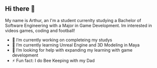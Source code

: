 ## Hi there 👋

My name is Arthur, an I'm a student currenlty studying a Bachelor of Software Engineering with a Major in Game Development. Im interested in videos games, coding and football!

- 🔭 I’m currently working on completeing my studys
- 🌱 I’m currently learning Unreal Engine and 3D Modeling in Maya
- 🤔 I’m looking for help with expanding my learning with game development
- ⚡ Fun fact: I do Bee Keeping with my Dad
<!--
**Guntar04/guntar04** is a ✨ _special_ ✨ repository because its `README.md` (this file) appears on your GitHub profile.

Here are some ideas to get you started:

- 🔭 I’m currently working on ...
- 🌱 I’m currently learning ...
- 👯 I’m looking to collaborate on ...
- 🤔 I’m looking for help with ...
- 💬 Ask me about ...
- 📫 How to reach me: ...
- 😄 Pronouns: ...
- ⚡ Fun fact: ...
-->
